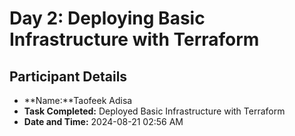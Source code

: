 # Day 2: Deploying Basic Infrastructure with Terraform

## Participant Details
  - **Name:**Taofeek Adisa 
  - **Task Completed:** Deployed Basic Infrastructure with Terraform
  - **Date and Time:** 2024-08-21 02:56 AM